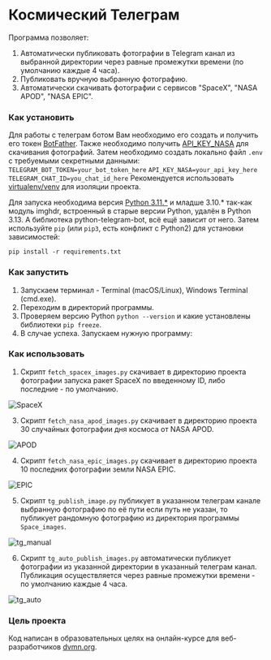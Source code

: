 # Космический Телеграм

Программа позволяет:
1. Автоматически публиковать фотографии в Telegram канал из выбранной директории через равные промежутки времени (по умолчанию каждые 4 часа).
2. Публиковать вручную выбранную фотографию.
3. Автоматически скачивать фотографии с сервисов "SpaceX", "NASA APOD", "NASA EPIC".


### Как установить

Для работы с телеграм ботом Вам необходимо его создать и получить его токен [BotFather](https://telegram.me/BotFather).
Также необходимо получить [API_KEY_NASA](https://api.nasa.gov) для скачивания фотографий.
Затем необходимо создать локально файл `.env` с требуемыми секретными данными:  
`TELEGRAM_BOT_TOKEN=your_bot_token_here`
`API_KEY_NASA=your_api_key_here`
`TELEGRAM_CHAT_ID=you_chat_id_here`
Рекомендуется использовать [virtualenv/venv](https://docs.python.org/3/library/venv.html) для изоляции проекта. 

Для запуска необходима версия [Python 3.11.*](https://www.python.org/downloads/) и младше 3.10.* так-как модуль imghdr, встроенный в старые версии Python, удалён в Python 3.13. А библиотека python-telegram-bot, всё ещё зависит от него.
Затем используйте `pip` (или `pip3`, есть конфликт с Python2) для установки зависимостей:
```
pip install -r requirements.txt
```

### Как запустить ###

1. Запускаем терминал - Terminal (macOS/Linux), Windows Terminal (cmd.exe).
2. Переходим в директорий программы.
3. Проверяем версию Python `python --version` и какие установлены библиотеки `pip freeze`.
4. В случае успеха. Запускаем нужную программу:

### Как использовать ###

1. Скрипт `fetch_spacex_images.py` скачивает в директорию проекта фотографии запуска ракет SpaceX по введенному ID, либо последние - по умолчанию.

![SpaceX](<gif/SpaceX.gif>)

3. Скрипт `fetch_nasa_apod_images.py` скачивает в директорию проекта 30 случайных фотографии дня космоса от NASA APOD.

![APOD](gif/NASA_APOD.gif)

4. Скрипт `fetch_nasa_epic_images.py` скачивает в директорию проекта 10 последних фотографии земли NASA EPIC.

![EPIC](gif/NASA_EPIC.gif)

5. Скрипт `tg_publish_image.py` публикует в указанном телеграм канале выбранную фотографию по её пути если путь не указан, то публикует рандомную фотографию из директория программы `Space_images`.

![tg_manual](gif/tg_publish.gif)

6. Скрипт `tg_auto_publish_images.py` автоматически публикует фотографии из указанной директории в указанный телеграм канал. Публикация осуществляется через равные промежутки времени - по умолчанию каждые 4 часа.

![tg_auto](gif/tg_auto.gif)

### Цель проекта

Код написан в образовательных целях на онлайн-курсе для веб-разработчиков [dvmn.org](https://dvmn.org/).
